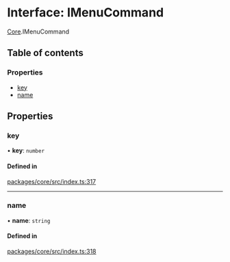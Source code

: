 # Interface: IMenuCommand

[Core](../modules/Core.md).IMenuCommand

## Table of contents

### Properties

- [key](Core.IMenuCommand.md#key)
- [name](Core.IMenuCommand.md#name)

## Properties

### key

• **key**: `number`

#### Defined in

[packages/core/src/index.ts:317](https://github.com/iniquitybbs/iniquity/blob/ec15de2/packages/core/src/index.ts#L317)

___

### name

• **name**: `string`

#### Defined in

[packages/core/src/index.ts:318](https://github.com/iniquitybbs/iniquity/blob/ec15de2/packages/core/src/index.ts#L318)
